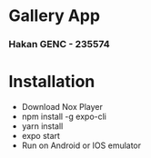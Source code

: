 # Gallery App

### Hakan GENC - 235574


# Installation

- Download Nox Player
- npm install -g expo-cli
- yarn install
- expo start
- Run on Android or IOS emulator
